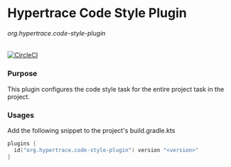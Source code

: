 # Hypertrace Code Style Plugin

###### org.hypertrace.code-style-plugin

[![CircleCI](https://circleci.com/gh/hypertrace/hypertrace-gradle-code-style-plugin.svg?style=svg)](https://circleci.com/gh/hypertrace/hypertrace-gradle-code-style-plugin)
### Purpose
This plugin configures the code style task for the entire project task in the project.

### Usages
Add the following snippet to the project's build.gradle.kts

```kotlin
plugins {
  id("org.hypertrace.code-style-plugin") version "<version>"
}
```
